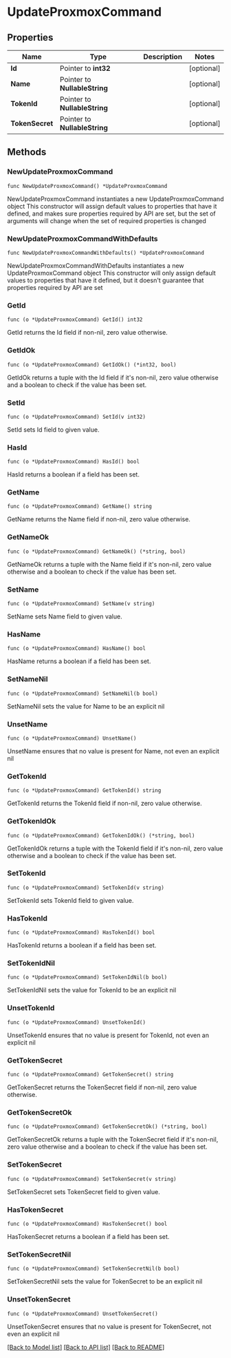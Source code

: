 # UpdateProxmoxCommand

## Properties

Name | Type | Description | Notes
------------ | ------------- | ------------- | -------------
**Id** | Pointer to **int32** |  | [optional] 
**Name** | Pointer to **NullableString** |  | [optional] 
**TokenId** | Pointer to **NullableString** |  | [optional] 
**TokenSecret** | Pointer to **NullableString** |  | [optional] 

## Methods

### NewUpdateProxmoxCommand

`func NewUpdateProxmoxCommand() *UpdateProxmoxCommand`

NewUpdateProxmoxCommand instantiates a new UpdateProxmoxCommand object
This constructor will assign default values to properties that have it defined,
and makes sure properties required by API are set, but the set of arguments
will change when the set of required properties is changed

### NewUpdateProxmoxCommandWithDefaults

`func NewUpdateProxmoxCommandWithDefaults() *UpdateProxmoxCommand`

NewUpdateProxmoxCommandWithDefaults instantiates a new UpdateProxmoxCommand object
This constructor will only assign default values to properties that have it defined,
but it doesn't guarantee that properties required by API are set

### GetId

`func (o *UpdateProxmoxCommand) GetId() int32`

GetId returns the Id field if non-nil, zero value otherwise.

### GetIdOk

`func (o *UpdateProxmoxCommand) GetIdOk() (*int32, bool)`

GetIdOk returns a tuple with the Id field if it's non-nil, zero value otherwise
and a boolean to check if the value has been set.

### SetId

`func (o *UpdateProxmoxCommand) SetId(v int32)`

SetId sets Id field to given value.

### HasId

`func (o *UpdateProxmoxCommand) HasId() bool`

HasId returns a boolean if a field has been set.

### GetName

`func (o *UpdateProxmoxCommand) GetName() string`

GetName returns the Name field if non-nil, zero value otherwise.

### GetNameOk

`func (o *UpdateProxmoxCommand) GetNameOk() (*string, bool)`

GetNameOk returns a tuple with the Name field if it's non-nil, zero value otherwise
and a boolean to check if the value has been set.

### SetName

`func (o *UpdateProxmoxCommand) SetName(v string)`

SetName sets Name field to given value.

### HasName

`func (o *UpdateProxmoxCommand) HasName() bool`

HasName returns a boolean if a field has been set.

### SetNameNil

`func (o *UpdateProxmoxCommand) SetNameNil(b bool)`

 SetNameNil sets the value for Name to be an explicit nil

### UnsetName
`func (o *UpdateProxmoxCommand) UnsetName()`

UnsetName ensures that no value is present for Name, not even an explicit nil
### GetTokenId

`func (o *UpdateProxmoxCommand) GetTokenId() string`

GetTokenId returns the TokenId field if non-nil, zero value otherwise.

### GetTokenIdOk

`func (o *UpdateProxmoxCommand) GetTokenIdOk() (*string, bool)`

GetTokenIdOk returns a tuple with the TokenId field if it's non-nil, zero value otherwise
and a boolean to check if the value has been set.

### SetTokenId

`func (o *UpdateProxmoxCommand) SetTokenId(v string)`

SetTokenId sets TokenId field to given value.

### HasTokenId

`func (o *UpdateProxmoxCommand) HasTokenId() bool`

HasTokenId returns a boolean if a field has been set.

### SetTokenIdNil

`func (o *UpdateProxmoxCommand) SetTokenIdNil(b bool)`

 SetTokenIdNil sets the value for TokenId to be an explicit nil

### UnsetTokenId
`func (o *UpdateProxmoxCommand) UnsetTokenId()`

UnsetTokenId ensures that no value is present for TokenId, not even an explicit nil
### GetTokenSecret

`func (o *UpdateProxmoxCommand) GetTokenSecret() string`

GetTokenSecret returns the TokenSecret field if non-nil, zero value otherwise.

### GetTokenSecretOk

`func (o *UpdateProxmoxCommand) GetTokenSecretOk() (*string, bool)`

GetTokenSecretOk returns a tuple with the TokenSecret field if it's non-nil, zero value otherwise
and a boolean to check if the value has been set.

### SetTokenSecret

`func (o *UpdateProxmoxCommand) SetTokenSecret(v string)`

SetTokenSecret sets TokenSecret field to given value.

### HasTokenSecret

`func (o *UpdateProxmoxCommand) HasTokenSecret() bool`

HasTokenSecret returns a boolean if a field has been set.

### SetTokenSecretNil

`func (o *UpdateProxmoxCommand) SetTokenSecretNil(b bool)`

 SetTokenSecretNil sets the value for TokenSecret to be an explicit nil

### UnsetTokenSecret
`func (o *UpdateProxmoxCommand) UnsetTokenSecret()`

UnsetTokenSecret ensures that no value is present for TokenSecret, not even an explicit nil

[[Back to Model list]](../README.md#documentation-for-models) [[Back to API list]](../README.md#documentation-for-api-endpoints) [[Back to README]](../README.md)



